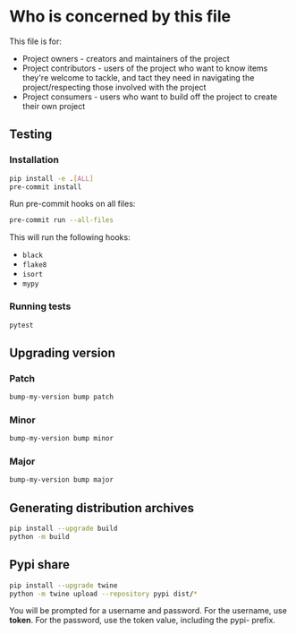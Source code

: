 # Who is concerned by this file

[//]: # (For a guide to create CONTRIBUTING.md, see http://mozillascience.github.io/working-open-workshop/contributing/)

This file is for:

- Project owners - creators and maintainers of the project
- Project contributors - users of the project who want to know items they're welcome to
  tackle, and tact they need in navigating the project/respecting those involved with
  the project
- Project consumers - users who want to build off the project to create their own
  project

## Testing

### Installation

```bash
pip install -e .[ALL]
pre-commit install
```

Run pre-commit hooks on all files:

```bash
pre-commit run --all-files
```

This will run the following hooks:

- `black`
- `flake8`
- `isort`
- `mypy`

### Running tests

```bash
pytest
```

## Upgrading version

### Patch

```bash
bump-my-version bump patch
```

### Minor

```bash
bump-my-version bump minor
```

### Major

```bash
bump-my-version bump major
```

## Generating distribution archives

```bash
pip install --upgrade build
python -m build
```

## Pypi share

```bash
pip install --upgrade twine
python -m twine upload --repository pypi dist/*
```

You will be prompted for a username and password. For the username, use __token__. For
the password, use the token value, including the pypi- prefix.
